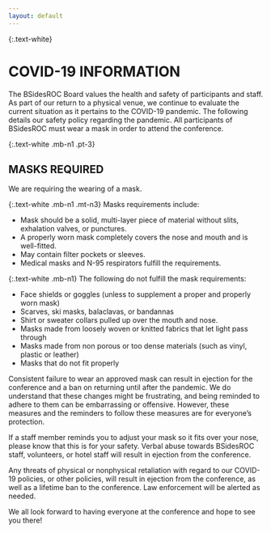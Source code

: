 ```yaml
---
layout: default
---
```

{:.text-white}
# COVID-19 INFORMATION

The BSidesROC Board values the health and safety of participants and staff. As part of our return to a physical venue, 
we continue to evaluate the current situation as it pertains to the COVID-19 pandemic. The following details our safety 
policy regarding the pandemic. All participants of BSidesROC must wear a mask in order to attend the conference.

{:.text-white .mb-n1 .pt-3}
## MASKS REQUIRED

We are requiring the wearing of a mask.

{:.text-white .mb-n1 .mt-n3}
Masks requirements include:
* Mask should be a solid, multi-layer piece of material without slits, exhalation valves, or punctures.
* A properly worn mask completely covers the nose and mouth and is well-fitted.
* May contain filter pockets or sleeves.
* Medical masks and N-95 respirators fulfill the requirements.

{:.text-white .mb-n1}
The following do not fulfill the mask requirements:
* Face shields or goggles (unless to supplement a proper and properly worn mask)
* Scarves, ski masks, balaclavas, or bandannas
* Shirt or sweater collars pulled up over the mouth and nose.
* Masks made from loosely woven or knitted fabrics that let light pass through
* Masks made from non porous or too dense materials (such as vinyl, plastic or leather)
* Masks that do not fit properly

Consistent failure to wear an approved mask can result in ejection for the conference and a ban on returning until after
the pandemic. We do understand that these changes might be frustrating, and being reminded to adhere to them can be 
embarrassing or offensive. However, these measures and the reminders to follow these measures are for everyone’s 
protection.

If a staff member reminds you to adjust your mask so it fits over your nose, please know that this is for your safety. 
Verbal abuse towards BSidesROC staff, volunteers, or hotel staff will result in ejection from the conference.

Any threats of physical or nonphysical retaliation with regard to our COVID-19 policies, or other policies, will result 
in ejection from the conference, as well as a lifetime ban to the conference. Law enforcement will be alerted as needed.

We all look forward to having everyone at the conference and hope to see you there!
